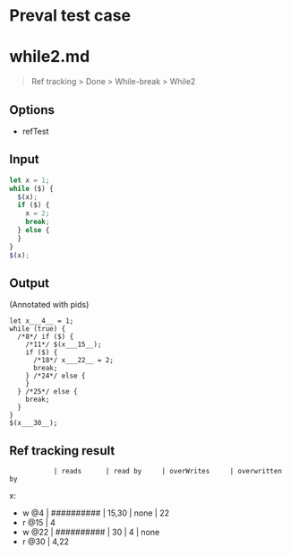 # Preval test case

# while2.md

> Ref tracking > Done > While-break > While2
>
>

## Options

- refTest

## Input

`````js filename=intro
let x = 1;
while ($) {
  $(x);
  if ($) {
    x = 2;
    break;
  } else {
  }
}
$(x);
`````


## Output

(Annotated with pids)

`````filename=intro
let x___4__ = 1;
while (true) {
  /*8*/ if ($) {
    /*11*/ $(x___15__);
    if ($) {
      /*18*/ x___22__ = 2;
      break;
    } /*24*/ else {
    }
  } /*25*/ else {
    break;
  }
}
$(x___30__);
`````


## Ref tracking result


               | reads      | read by     | overWrites     | overwritten by
x:
  - w @4       | ########## | 15,30       | none           | 22
  - r @15      | 4
  - w @22      | ########## | 30          | 4              | none
  - r @30      | 4,22
